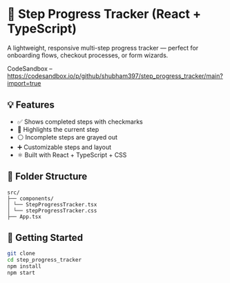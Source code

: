 # 🧭 Step Progress Tracker (React + TypeScript)

A lightweight, responsive multi-step progress tracker — perfect for onboarding flows, checkout processes, or form wizards.

CodeSandbox – https://codesandbox.io/p/github/shubham397/step_progress_tracker/main?import=true

## 💡 Features

- ✅ Shows completed steps with checkmarks
- 🔘 Highlights the current step
- ⚪ Incomplete steps are grayed out
- ➕ Customizable steps and layout
- ⚛️ Built with React + TypeScript + CSS

## 📁 Folder Structure

```
src/
├── components/
│ └── StepProgressTracker.tsx
│ └── stepProgressTracker.css
├── App.tsx

```

## 🚀 Getting Started

```bash
git clone
cd step_progress_tracker
npm install
npm start
```
